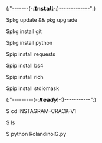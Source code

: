 (:"-------(-:𝗜𝗻𝘀𝘁𝗮𝗹𝗹-:)-------------":)

$pkg update && pkg upgrade

$pkg install git

$pkg install python

$pip install requests

$pip install bs4

$pip install rich

$pip install stdiomask

(:"---------(-:𝙍𝙚𝙖𝙙𝙮!-:)-----------":)  

 $ cd INSTAGRAM-CRACK-V1
 
 $ ls

 $ python RolandinoIG.py
